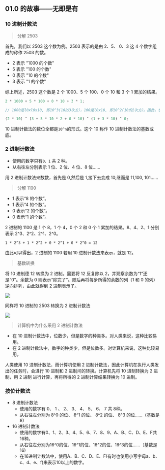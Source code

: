 ## 01.0 的故事——无即是有

### 10 进制计数法

> 分解 2503

首先，我们以 2503 这个数为例。2503 表示的是由 2、5、 0、3 这 4 个数字组成的称作 2503 的数。

- 2 表示 "1000 的个数"
- 5 表示 "100 的个数"
- 0 表示 "10 的个数"
- 3 表示 "1 的个数"

综上所述，2503 这个数是 2 个 1000、5 个 100、0 个 10 和 3 个 1 累加的结果。

```js
2 * 1000 + 5 * 100 + 0 * 10 + 3 * 1;

// 1000是l0xl0x10, 即10^3(10的3次方），100是l0x10, 即10^2(10的2次方）。因此，也可以写成如下形式

(2 * 10) ^ (3 + 5 * 10 * 2 + 0 * 10) ^ (1 + 3 * 10) ^ 0;
```

10 进制计数法的数位全都是`10^n`的形式。这个 10 称作 10 进制计数法的基数或底。

### 2 进制计数法

- 使用的数字只有`0、1` 共 2 种。
- 从右往左分别表示 1 位、2 位、4 位、8 位……

用 2 进制计数法来数数，首先是 0,然后是 1,接下去变成 10,继而是 11,100, 101……

> 分解 1100

- 1 表示“8 的个数”。
- 1 表示“4 的个数”。
- 0 表示“2 的个数”。
- 0 表示“1 的个数”。

2 进制的 1100 是 1 个 8，1 个 4，0 个 2 和 0 个 1 累加的结果。8、4、2、1 分别表示 2^3、2^2、2^1、2^0。

`1 * 2^3 + 1 * 2^2 + 0 * 2^1 + 0 * 2^0 = 12`

由此可以得出，2 进制的 1100 若用 10 进制计数法来表示，就是 12。

> 基数转换

将 10 进制德 12 转换为 2 进制。需要将 12 反复除以 2，并观察余数为“1”还是“0”。余数为 0 则表示“除完了”。随后再将每步所得的余数的列（1 和 0 的列）逆向排列，由此就得到 2 进制表示了。

![](http://cdn-blog.liusixin.cn/WX20190209-170523@2x.png)

同样将 10 进制的 2503 转换为 2 进制计数法

![](http://cdn-blog.liusixin.cn/WX20190209-170538@2x.png)

> 计算机中为什么采用 2 进制计数法

- 在 10 进制计数法中，位数少，但是数字的种类多。对人类来说，这种比较易用。
- 在 2 进制计数法中，数字的种类少，但是位数多。对计算机来说，这种比较易用。

人类使用 10 进制计数法，而计算机使用 2 进制计数法，因此计算机在执行人类发出的任务时，会进行 10 进制和 2 进制间的转换。计算机先将 10 进制转换为 2 进制，用 2 进制 进行计算，再将所得的 2 进制计算结果转换为 10 进制。

### 按位计数法

- 8 进制计数法
  - 使用的数字有 0、 1 、 2、 3、 4、 5、 6、 7 共 8种。
  - 从右往左分别为 8^0 的位、 8^1 的位、 8^2 的位、 8^3 的位……（基数是 8)
- 16 进制计数法
  - 使用的数字有0、1、2、3、4、5、6、7、8、9、A、B、C、D、E、F共16种。
  - 从右往左分别为16^0的位、16^1的位、16^2的位、16^3的位……（基数是16)
  - 在16进制计数法中，使用A、B、C、D、E、F(有时也使用小写字母a、b、c、d、e、f)来表示10以上的数字。

